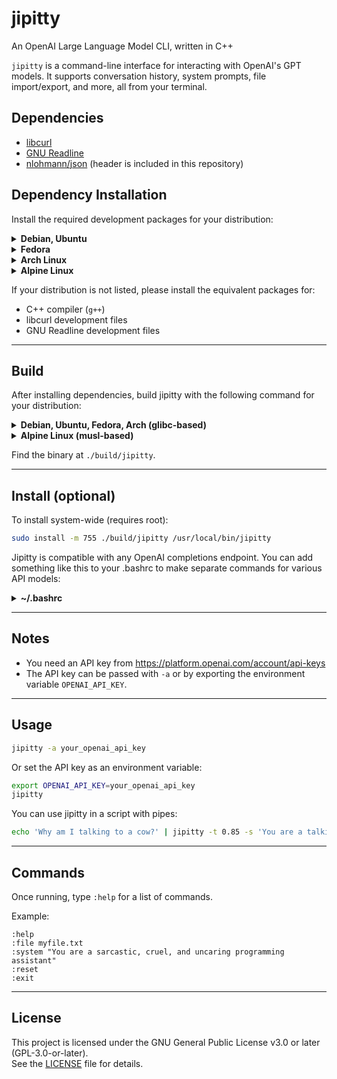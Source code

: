 # jipitty

An OpenAI Large Language Model CLI, written in C++

`jipitty` is a command-line interface for interacting with OpenAI's GPT models. It supports conversation history, system prompts, file import/export, and more, all from your terminal.

## Dependencies

- [libcurl](https://curl.se/libcurl/)
- [GNU Readline](https://tiswww.case.edu/php/chet/readline/rltop.html)
- [nlohmann/json](https://github.com/nlohmann/json) (header is included in this repository)

## Dependency Installation

Install the required development packages for your distribution:

<details>
<summary><strong>Debian, Ubuntu</strong></summary>

```bash
sudo apt-get update
sudo apt-get install -y g++ libcurl4-openssl-dev libreadline-dev
```
</details>

<details>
<summary><strong>Fedora</strong></summary>

```bash
sudo dnf makecache
sudo dnf install -y gcc-c++ libcurl-devel readline-devel
```
</details>

<details>
<summary><strong>Arch Linux</strong></summary>

```bash
sudo pacman -Sy
sudo pacman -S --noconfirm base-devel curl readline
```
</details>

<details>
<summary><strong>Alpine Linux</strong></summary>

```bash
sudo apk update
sudo apk add g++ curl-dev readline-dev argp-standalone
```
</details>

If your distribution is not listed, please install the equivalent packages for:
- C++ compiler (`g++`)
- libcurl development files
- GNU Readline development files

---

## Build

After installing dependencies, build jipitty with the following command for your distribution:

<details>
<summary><strong>Debian, Ubuntu, Fedora, Arch (glibc-based)</strong></summary>

```bash
mkdir -p ./build
g++ -o ./build/jipitty -O3 code/* -lcurl -lreadline -I .
```
</details>

<details>
<summary><strong>Alpine Linux (musl-based)</strong></summary>

```bash
mkdir -p ./build
g++ -o ./build/jipitty -O3 code/* -lcurl -lreadline -largp -I .
```
</details>

Find the binary at `./build/jipitty`.

---

## Install (optional)

To install system-wide (requires root):

```bash
sudo install -m 755 ./build/jipitty /usr/local/bin/jipitty
```

Jipitty is compatible with any OpenAI completions endpoint. You can add something like this to your .bashrc to make separate commands for various API models:
<details>
<summary><strong>~/.bashrc</strong></summary>

```bash
export OPENAI_API_KEY=your_openai_api_key
export XAI_API_KEY=your_grok_api_key
export DASHSCOPE_API_KEY=your_qwen_api_key
export DEEPSEEK_API_KEY=your_deepseek_api_key
export GEMINI_API_KEY=your_gemini_api_key
export ANTHROPIC_API_KEY=your_anthropic_api_key
alias gpt="jipitty"
alias o3="jipitty --model='o3-2025-04-16'"
alias grok="jipitty --apikey="$XAI_API_KEY" --url='https://api.x.ai' --model='grok-4'"
alias qwen="jipitty --apikey="$DASHSCOPE_API_KEY" --url='https://dashscope-intl.aliyuncs.com/compatible-mode/v1/chat/completions' --model='qwen-max'"
alias deepseek="jipitty --apikey="$DEEPSEEK_API_KEY" --url='https://api.deepseek.com/chat/completions' --model='deepseek-chat'"
alias gemini="jipitty --apikey="$GEMINI_API_KEY" --url='https://generativelanguage.googleapis.com/v1beta/openai/chat/completions' --model='gemini-2.5-pro'"
alias claude="jipitty --apikey="$ANTHROPIC_API_KEY" --url='https://api.anthropic.com' --model='claude-sonnet-4-20250514'"
```

</details>

---

## Notes

- You need an API key from https://platform.openai.com/account/api-keys
- The API key can be passed with `-a` or by exporting the environment variable `OPENAI_API_KEY`.

---

## Usage

```bash
jipitty -a your_openai_api_key
```

Or set the API key as an environment variable:

```bash
export OPENAI_API_KEY=your_openai_api_key
jipitty
```

You can use jipitty in a script with pipes:

```bash
echo 'Why am I talking to a cow?' | jipitty -t 0.85 -s 'You are a talking cow that speaks in short riddles and cryptic symbolism' | cowsay
```

---

## Commands

Once running, type `:help` for a list of commands.

Example:

```
:help
:file myfile.txt
:system "You are a sarcastic, cruel, and uncaring programming assistant"
:reset
:exit
```

---

## License

This project is licensed under the GNU General Public License v3.0 or later (GPL-3.0-or-later).  
See the [LICENSE](LICENSE) file for details.
